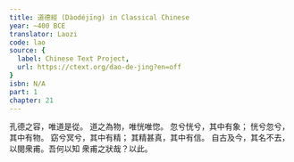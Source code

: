 ```yaml
---
title: 道德經 (Dàodéjīng) in Classical Chinese
year: ~400 BCE
translator: Laozi
code: lao
source: {
  label: Chinese Text Project,
  url: https://ctext.org/dao-de-jing?en=off
}
isbn: N/A
part: 1
chapter: 21
---
```

孔德之容，唯道是從。
道之為物，唯恍唯惚。
忽兮恍兮，其中有象；
恍兮忽兮，其中有物。
窈兮冥兮，其中有精；
其精甚真，其中有信。
自古及今，其名不去，
以閱衆甫。吾何以知
衆甫之狀哉？以此。